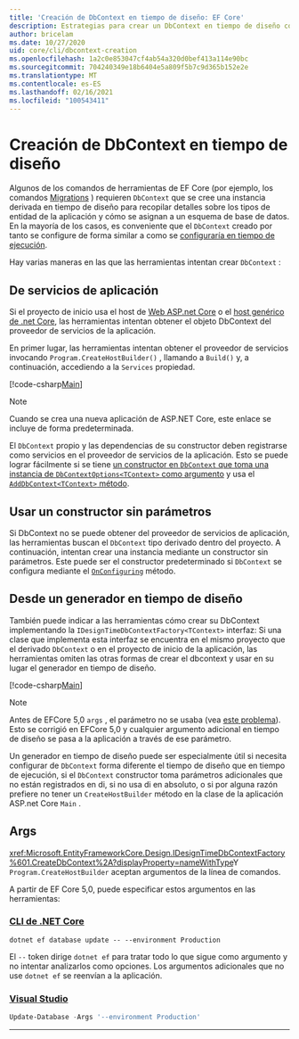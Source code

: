 ```yaml
---
title: 'Creación de DbContext en tiempo de diseño: EF Core'
description: Estrategias para crear un DbContext en tiempo de diseño con Entity Framework Core
author: bricelam
ms.date: 10/27/2020
uid: core/cli/dbcontext-creation
ms.openlocfilehash: 1a2c0e853047cf4ab54a320d0bef413a114e90bc
ms.sourcegitcommit: 704240349e18b6404e5a809f5b7c9d365b152e2e
ms.translationtype: MT
ms.contentlocale: es-ES
ms.lasthandoff: 02/16/2021
ms.locfileid: "100543411"
---
```

# <a name="design-time-dbcontext-creation"></a>Creación de DbContext en tiempo de diseño

Algunos de los comandos de herramientas de EF Core (por ejemplo, los comandos [Migrations][1] ) requieren `DbContext` que se cree una instancia derivada en tiempo de diseño para recopilar detalles sobre los tipos de entidad de la aplicación y cómo se asignan a un esquema de base de datos. En la mayoría de los casos, es conveniente que el `DbContext` creado por tanto se configure de forma similar a como se [configuraría en tiempo de ejecución][2].

Hay varias maneras en las que las herramientas intentan crear `DbContext` :

## <a name="from-application-services"></a>De servicios de aplicación

Si el proyecto de inicio usa el host de [Web ASP.net Core][3] o el [host genérico de .net Core][4], las herramientas intentan obtener el objeto DbContext del proveedor de servicios de la aplicación.

En primer lugar, las herramientas intentan obtener el proveedor de servicios invocando `Program.CreateHostBuilder()` , llamando a `Build()` y, a continuación, accediendo a la `Services` propiedad.

[!code-csharp[Main](../../../samples/core/Miscellaneous/CommandLine/ApplicationService.cs#ApplicationService)]

> [!NOTE]
> Cuando se crea una nueva aplicación de ASP.NET Core, este enlace se incluye de forma predeterminada.

El `DbContext` propio y las dependencias de su constructor deben registrarse como servicios en el proveedor de servicios de la aplicación. Esto se puede lograr fácilmente si se tiene [un constructor en `DbContext` que toma una instancia de `DbContextOptions<TContext>` como argumento][5] y usa el [ `AddDbContext<TContext>` método][6].

## <a name="using-a-constructor-with-no-parameters"></a>Usar un constructor sin parámetros

Si DbContext no se puede obtener del proveedor de servicios de aplicación, las herramientas buscan el `DbContext` tipo derivado dentro del proyecto. A continuación, intentan crear una instancia mediante un constructor sin parámetros. Este puede ser el constructor predeterminado si `DbContext` se configura mediante el [`OnConfiguring`][7] método.

## <a name="from-a-design-time-factory"></a>Desde un generador en tiempo de diseño

También puede indicar a las herramientas cómo crear su DbContext implementando la `IDesignTimeDbContextFactory<TContext>` interfaz: Si una clase que implementa esta interfaz se encuentra en el mismo proyecto que el derivado `DbContext` o en el proyecto de inicio de la aplicación, las herramientas omiten las otras formas de crear el dbcontext y usar en su lugar el generador en tiempo de diseño.

[!code-csharp[Main](../../../samples/core/Miscellaneous/CommandLine/BloggingContextFactory.cs#BloggingContextFactory)]

> [!NOTE]
> Antes de EFCore 5,0 `args` , el parámetro no se usaba (vea [este problema][8]).
> Esto se corrigió en EFCore 5,0 y cualquier argumento adicional en tiempo de diseño se pasa a la aplicación a través de ese parámetro.

Un generador en tiempo de diseño puede ser especialmente útil si necesita configurar de `DbContext` forma diferente el tiempo de diseño que en tiempo de ejecución, si el `DbContext` constructor toma parámetros adicionales que no están registrados en di, si no usa di en absoluto, o si por alguna razón prefiere no tener un `CreateHostBuilder` método en la clase de la aplicación ASP.net Core `Main` .

## <a name="args"></a>Args

<xref:Microsoft.EntityFrameworkCore.Design.IDesignTimeDbContextFactory%601.CreateDbContext%2A?displayProperty=nameWithType>Y `Program.CreateHostBuilder` aceptan argumentos de la línea de comandos.

A partir de EF Core 5,0, puede especificar estos argumentos en las herramientas:

### <a name="net-core-cli"></a>[CLI de .NET Core](#tab/dotnet-core-cli)

```dotnetcli
dotnet ef database update -- --environment Production
```

El `--` token dirige `dotnet ef` para tratar todo lo que sigue como argumento y no intentar analizarlos como opciones. Los argumentos adicionales que no use `dotnet ef` se reenvían a la aplicación.

### <a name="visual-studio"></a>[Visual Studio](#tab/vs)

```powershell
Update-Database -Args '--environment Production'
```

***

  [1]: xref:core/managing-schemas/migrations/index
  [2]: xref:core/dbcontext-configuration/index
  [3]: /aspnet/core/fundamentals/host/web-host
  [4]: /aspnet/core/fundamentals/host/generic-host
  [5]: xref:core/dbcontext-configuration/index#constructor-argument
  [6]: xref:core/dbcontext-configuration/index#using-dbcontext-with-dependency-injection
  [7]: xref:core/dbcontext-configuration/index#onconfiguring
  [8]: https://github.com/dotnet/efcore/issues/8332
